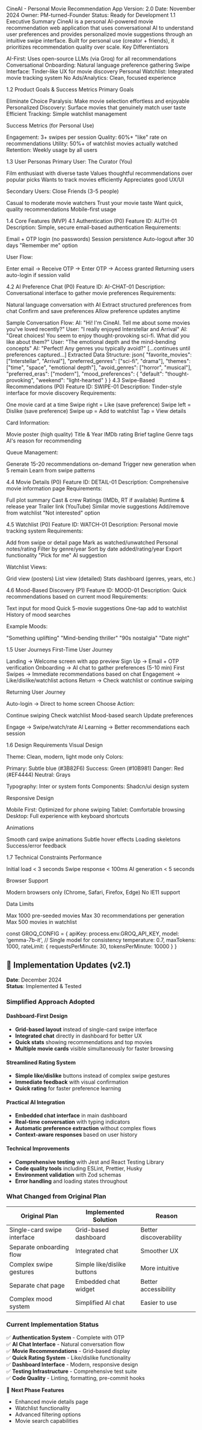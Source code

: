 CineAI - Personal Movie Recommendation App
Version: 2.0
Date: November 2024
Owner: PM-turned-Founder
Status: Ready for Development
1.1 Executive Summary
CineAI is a personal AI-powered movie recommendation web application that uses conversational AI to understand user preferences and provides personalized movie suggestions through an intuitive swipe interface. Built for personal use (creator + friends), it prioritizes recommendation quality over scale.
Key Differentiators

AI-First: Uses open-source LLMs (via Groq) for all recommendations
Conversational Onboarding: Natural language preference gathering
Swipe Interface: Tinder-like UX for movie discovery
Personal Watchlist: Integrated movie tracking system
No Ads/Analytics: Clean, focused experience

1.2 Product Goals & Success Metrics
Primary Goals

Eliminate Choice Paralysis: Make movie selection effortless and enjoyable
Personalized Discovery: Surface movies that genuinely match user taste
Efficient Tracking: Simple watchlist management

Success Metrics (for Personal Use)

Engagement: 3+ swipes per session
Quality: 60%+ "like" rate on recommendations
Utility: 50%+ of watchlist movies actually watched
Retention: Weekly usage by all users

1.3 User Personas
Primary User: The Curator (You)

Film enthusiast with diverse taste
Values thoughtful recommendations over popular picks
Wants to track movies efficiently
Appreciates good UX/UI

Secondary Users: Close Friends (3-5 people)

Casual to moderate movie watchers
Trust your movie taste
Want quick, quality recommendations
Mobile-first usage

1.4 Core Features (MVP)
4.1 Authentication (P0)
Feature ID: AUTH-01
Description: Simple, secure email-based authentication
Requirements:

Email + OTP login (no passwords)
Session persistence
Auto-logout after 30 days
"Remember me" option

User Flow:

Enter email → Receive OTP → Enter OTP → Access granted
Returning users auto-login if session valid

4.2 AI Preference Chat (P0)
Feature ID: AI-CHAT-01
Description: Conversational interface to gather movie preferences
Requirements:

Natural language conversation with AI
Extract structured preferences from chat
Confirm and save preferences
Allow preference updates anytime

Sample Conversation Flow:
AI: "Hi! I'm CineAI. Tell me about some movies you've loved recently?"
User: "I really enjoyed Interstellar and Arrival"
AI: "Great choices! You seem to enjoy thought-provoking sci-fi. What did you like about them?"
User: "The emotional depth and the mind-bending concepts"
AI: "Perfect! Any genres you typically avoid?"
[...continues until preferences captured...]
Extracted Data Structure:
json{
"favorite_movies": ["Interstellar", "Arrival"],
"preferred_genres": ["sci-fi", "drama"],
"themes": ["time", "space", "emotional depth"],
"avoid_genres": ["horror", "musical"],
"preferred_eras": ["modern"],
"mood_preferences": {
"default": "thought-provoking",
"weekend": "light-hearted"
}
}
4.3 Swipe-Based Recommendations (P0)
Feature ID: SWIPE-01
Description: Tinder-style interface for movie discovery
Requirements:

One movie card at a time
Swipe right = Like (save preference)
Swipe left = Dislike (save preference)
Swipe up = Add to watchlist
Tap = View details

Card Information:

Movie poster (high quality)
Title & Year
IMDb rating
Brief tagline
Genre tags
AI's reason for recommending

Queue Management:

Generate 15-20 recommendations on-demand
Trigger new generation when 5 remain
Learn from swipe patterns

4.4 Movie Details (P0)
Feature ID: DETAIL-01
Description: Comprehensive movie information page
Requirements:

Full plot summary
Cast & crew
Ratings (IMDb, RT if available)
Runtime & release year
Trailer link (YouTube)
Similar movie suggestions
Add/remove from watchlist
"Not interested" option

4.5 Watchlist (P0)
Feature ID: WATCH-01
Description: Personal movie tracking system
Requirements:

Add from swipe or detail page
Mark as watched/unwatched
Personal notes/rating
Filter by genre/year
Sort by date added/rating/year
Export functionality
"Pick for me" AI suggestion

Watchlist Views:

Grid view (posters)
List view (detailed)
Stats dashboard (genres, years, etc.)

4.6 Mood-Based Discovery (P1)
Feature ID: MOOD-01
Description: Quick recommendations based on current mood
Requirements:

Text input for mood
Quick 5-movie suggestions
One-tap add to watchlist
History of mood searches

Example Moods:

"Something uplifting"
"Mind-bending thriller"
"90s nostalgia"
"Date night"

1.5 User Journeys
First-Time User Journey

Landing → Welcome screen with app preview
Sign Up → Email + OTP verification
Onboarding → AI chat to gather preferences (5-10 min)
First Swipes → Immediate recommendations based on chat
Engagement → Like/dislike/watchlist actions
Return → Check watchlist or continue swiping

Returning User Journey

Auto-login → Direct to home screen
Choose Action:

Continue swiping
Check watchlist
Mood-based search
Update preferences

Engage → Swipe/watch/rate
AI Learning → Better recommendations each session

1.6 Design Requirements
Visual Design

Theme: Clean, modern, light mode only
Colors:

Primary: Subtle blue (#3B82F6)
Success: Green (#10B981)
Danger: Red (#EF4444)
Neutral: Grays

Typography: Inter or system fonts
Components: Shadcn/ui design system

Responsive Design

Mobile First: Optimized for phone swiping
Tablet: Comfortable browsing
Desktop: Full experience with keyboard shortcuts

Animations

Smooth card swipe animations
Subtle hover effects
Loading skeletons
Success/error feedback

1.7 Technical Constraints
Performance

Initial load < 3 seconds
Swipe response < 100ms
AI generation < 5 seconds

Browser Support

Modern browsers only (Chrome, Safari, Firefox, Edge)
No IE11 support

Data Limits

Max 1000 pre-seeded movies
Max 30 recommendations per generation
Max 500 movies in watchlist

const GROQ_CONFIG = {
apiKey: process.env.GROQ_API_KEY,
model: 'gemma-7b-it', // Single model for consistency
temperature: 0.7,
maxTokens: 1000,
rateLimit: {
requestsPerMinute: 30,
tokensPerMinute: 10000
}
}

## 📝 Implementation Updates (v2.1)

**Date**: December 2024  
**Status**: Implemented & Tested

### **Simplified Approach Adopted**

#### **Dashboard-First Design**
- **Grid-based layout** instead of single-card swipe interface
- **Integrated chat** directly in dashboard for better UX
- **Quick stats** showing recommendations and top movies
- **Multiple movie cards** visible simultaneously for faster browsing

#### **Streamlined Rating System**
- **Simple like/dislike** buttons instead of complex swipe gestures
- **Immediate feedback** with visual confirmation
- **Quick rating** for faster preference learning

#### **Practical AI Integration**
- **Embedded chat interface** in main dashboard
- **Real-time conversation** with typing indicators
- **Automatic preference extraction** without complex flows
- **Context-aware responses** based on user history

#### **Technical Improvements**
- **Comprehensive testing** with Jest and React Testing Library
- **Code quality tools** including ESLint, Prettier, Husky
- **Environment validation** with Zod schemas
- **Error handling** and loading states throughout

### **What Changed from Original Plan**

| Original Plan | Implemented Solution | Reason |
|---------------|---------------------|---------|
| Single-card swipe interface | Grid-based dashboard | Better discoverability |
| Separate onboarding flow | Integrated chat | Smoother UX |
| Complex swipe gestures | Simple like/dislike buttons | More intuitive |
| Separate chat page | Embedded chat widget | Better accessibility |
| Complex mood system | Simplified AI chat | Easier to use |

### **Current Implementation Status**

✅ **Authentication System** - Complete with OTP  
✅ **AI Chat Interface** - Natural conversation flow  
✅ **Movie Recommendations** - Grid-based display  
✅ **Quick Rating System** - Like/dislike functionality  
✅ **Dashboard Interface** - Modern, responsive design  
✅ **Testing Infrastructure** - Comprehensive test suite  
✅ **Code Quality** - Linting, formatting, pre-commit hooks  

🚧 **Next Phase Features**
- Enhanced movie details page
- Watchlist functionality
- Advanced filtering options
- Movie search capabilities
